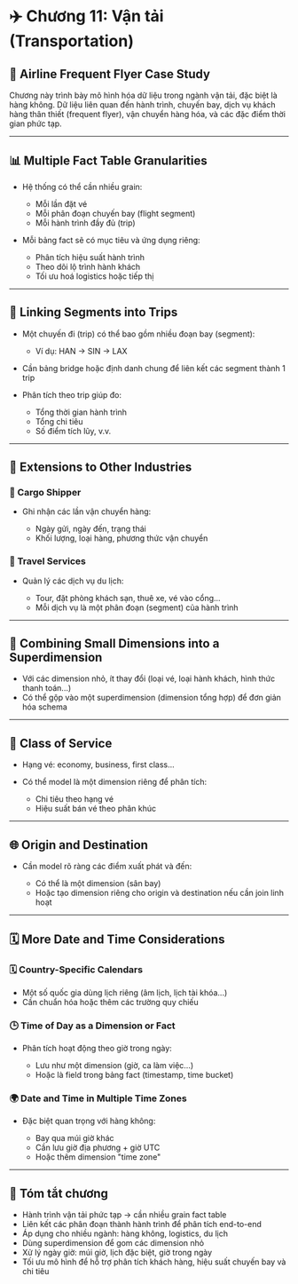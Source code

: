 # ✈️ Chương 11: Vận tải (Transportation)

## 🧳 Airline Frequent Flyer Case Study

Chương này trình bày mô hình hóa dữ liệu trong ngành vận tải, đặc biệt là hàng không. Dữ liệu liên quan đến hành trình, chuyến bay, dịch vụ khách hàng thân thiết (frequent flyer), vận chuyển hàng hóa, và các đặc điểm thời gian phức tạp.

---

## 📊 Multiple Fact Table Granularities

* Hệ thống có thể cần nhiều grain:

  * Mỗi lần đặt vé
  * Mỗi phân đoạn chuyến bay (flight segment)
  * Mỗi hành trình đầy đủ (trip)
* Mỗi bảng fact sẽ có mục tiêu và ứng dụng riêng:

  * Phân tích hiệu suất hành trình
  * Theo dõi lộ trình hành khách
  * Tối ưu hoá logistics hoặc tiếp thị

---

## 🔗 Linking Segments into Trips

* Một chuyến đi (trip) có thể bao gồm nhiều đoạn bay (segment):

  * Ví dụ: HAN → SIN → LAX
* Cần bảng bridge hoặc định danh chung để liên kết các segment thành 1 trip
* Phân tích theo trip giúp đo:

  * Tổng thời gian hành trình
  * Tổng chi tiêu
  * Số điểm tích lũy, v.v.

---

## 🔁 Extensions to Other Industries

### 🚚 Cargo Shipper

* Ghi nhận các lần vận chuyển hàng:

  * Ngày gửi, ngày đến, trạng thái
  * Khối lượng, loại hàng, phương thức vận chuyển

### 🧳 Travel Services

* Quản lý các dịch vụ du lịch:

  * Tour, đặt phòng khách sạn, thuê xe, vé vào cổng...
  * Mỗi dịch vụ là một phân đoạn (segment) của hành trình

---

## 🧱 Combining Small Dimensions into a Superdimension

* Với các dimension nhỏ, ít thay đổi (loại vé, loại hành khách, hình thức thanh toán...)
* Có thể gộp vào một superdimension (dimension tổng hợp) để đơn giản hóa schema

---

## 🛫 Class of Service

* Hạng vé: economy, business, first class...
* Có thể model là một dimension riêng để phân tích:

  * Chi tiêu theo hạng vé
  * Hiệu suất bán vé theo phân khúc

---

## 🌐 Origin and Destination

* Cần model rõ ràng các điểm xuất phát và đến:

  * Có thể là một dimension (sân bay)
  * Hoặc tạo dimension riêng cho origin và destination nếu cần join linh hoạt

---

## 🗓️ More Date and Time Considerations

### 🗓️ Country-Specific Calendars

* Một số quốc gia dùng lịch riêng (âm lịch, lịch tài khóa...)
* Cần chuẩn hóa hoặc thêm các trường quy chiếu

### 🕒 Time of Day as a Dimension or Fact

* Phân tích hoạt động theo giờ trong ngày:

  * Lưu như một dimension (giờ, ca làm việc...)
  * Hoặc là field trong bảng fact (timestamp, time bucket)

### 🌍 Date and Time in Multiple Time Zones

* Đặc biệt quan trọng với hàng không:

  * Bay qua múi giờ khác
  * Cần lưu giờ địa phương + giờ UTC
  * Hoặc thêm dimension "time zone"

---

## 📌 Tóm tắt chương

* Hành trình vận tải phức tạp → cần nhiều grain fact table
* Liên kết các phân đoạn thành hành trình để phân tích end-to-end
* Áp dụng cho nhiều ngành: hàng không, logistics, du lịch
* Dùng superdimension để gom các dimension nhỏ
* Xử lý ngày giờ: múi giờ, lịch đặc biệt, giờ trong ngày
* Tối ưu mô hình để hỗ trợ phân tích khách hàng, hiệu suất chuyến bay và chi tiêu

